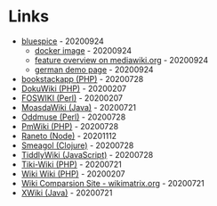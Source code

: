 # Links

* [bluespice](https://bluespice.com/) - 20200924
    * [docker image](https://hub.docker.com/r/bluespice/bluespice-free) - 20200924
    * [feature overview on mediawiki.org](https://www.mediawiki.org/wiki/BlueSpice) - 20200924
    * [german demo page](https://de.wiki.bluespice.com/wiki/Hauptseite) - 20200924
* [bookstackapp (PHP)](https://www.bookstackapp.com/) - 20200728
* [DokuWiki (PHP)](https://www.dokuwiki.org/) - 20200207
* [FOSWIKI (Perl)](https://foswiki.org/) - 20200207
* [MoasdaWiki (Java)](https://moasdawiki.net/) - 20200721
* [Oddmuse (Perl)](https://oddmuse.org/) - 20200728
* [PmWiki (PHP)](https://www.pmwiki.org/) - 20200728
* [Raneto (Node)](http://raneto.com/) - 20201112
* [Smeagol (Clojure)](https://github.com/journeyman-cc/smeagol) - 20200728
* [TiddlyWiki (JavaScript)](https://tiddlywiki.com/) - 20200728
* [Tiki-Wiki (PHP)](https://info.tiki.org/) - 20200721
* [Wiki Wiki (PHP)](http://wiki.c2.com/) - 20200207
* [Wiki Comparsion Site - wikimatrix.org](https://www.wikimatrix.org/) - 20200721
* [XWiki (Java)](https://www.xwiki.org) - 20200721
